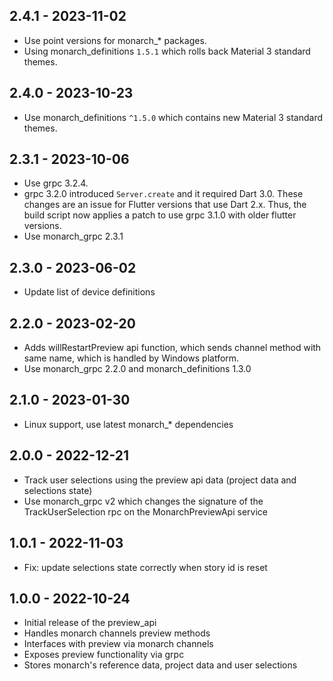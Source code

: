 ## 2.4.1 - 2023-11-02
- Use point versions for monarch_* packages.
- Using monarch_definitions `1.5.1` which rolls back Material 3 standard themes.

## 2.4.0 - 2023-10-23
- Use monarch_definitions `^1.5.0` which contains new Material 3 standard themes.

## 2.3.1 - 2023-10-06
- Use grpc 3.2.4.
- grpc 3.2.0 introduced `Server.create` and it required Dart 3.0. These changes are 
  an issue for Flutter versions that use Dart 2.x. Thus, the build script now applies 
  a patch to use grpc 3.1.0 with older flutter versions.
- Use monarch_grpc 2.3.1

## 2.3.0 - 2023-06-02
- Update list of device definitions

## 2.2.0 - 2023-02-20
- Adds willRestartPreview api function, which sends channel method with same name, 
  which is handled by Windows platform.
- Use monarch_grpc 2.2.0 and monarch_definitions 1.3.0

## 2.1.0 - 2023-01-30
- Linux support, use latest monarch_* dependencies

## 2.0.0 - 2022-12-21
- Track user selections using the preview api data (project data and selections state)
- Use monarch_grpc v2 which changes the signature of the 
  TrackUserSelection rpc on the MonarchPreviewApi service

## 1.0.1 - 2022-11-03
- Fix: update selections state correctly when story id is reset

## 1.0.0 - 2022-10-24
- Initial release of the preview_api
- Handles monarch channels preview methods
- Interfaces with preview via monarch channels
- Exposes preview functionality via grpc
- Stores monarch's reference data, project data and user selections
